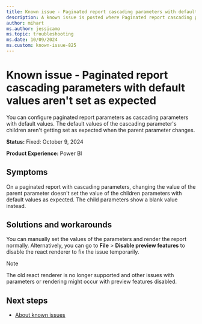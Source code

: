 ```yaml
---
title: Known issue - Paginated report cascading parameters with default values aren't set as expected
description: A known issue is posted where Paginated report cascading parameters with default values aren't set as expected
author: mihart
ms.author: jessicamo
ms.topic: troubleshooting  
ms.date: 10/09/2024
ms.custom: known-issue-825
---
```


# Known issue - Paginated report cascading parameters with default values aren't set as expected

You can configure paginated report parameters as cascading parameters with default values. The default values of the cascading parameter's children aren't getting set as expected when the parent parameter changes.

**Status:** Fixed: October 9, 2024

**Product Experience:** Power BI

## Symptoms

On a paginated report with cascading parameters, changing the value of the parent parameter doesn't set the value of the children parameters with default values as expected. The child parameters show a blank value instead.

## Solutions and workarounds

You can manually set the values of the parameters and render the report normally. Alternatively, you can go to **File** > **Disable preview features** to disable the react renderer to fix the issue temporarily.

> [!NOTE]
> The old react renderer is no longer supported and other issues with parameters or rendering might occur with preview features disabled.

## Next steps

- [About known issues](https://support.fabric.microsoft.com/known-issues)
